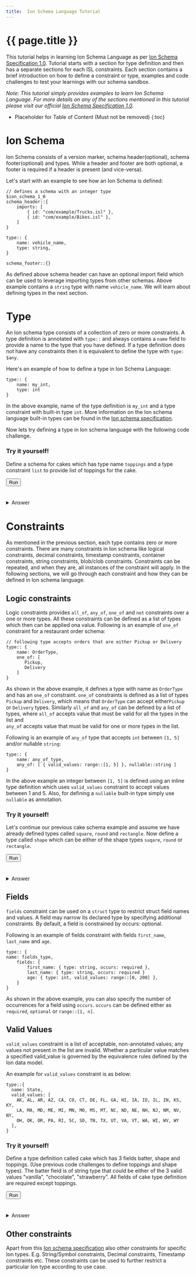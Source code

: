 ```yaml
---
title:  Ion Schema Language Tutorial
---
```

<!-- including the title in a `<h1>` instead of using `#` means that it won't be included in the TOC /-->

<!-- DO NOT MODIFY BETWEEN THESE LINES! -->
<script src="./assets/ace-builds/src-noconflict/ace.js" type="text/javascript" charset="utf-8"></script>
<script src="./assets/ace-builds/src-noconflict/mode-ion.js" type="text/javascript" charset="utf-8"></script>
<script type="module" src="assets/tutorial-widget.js"></script>

<h1> {{ page.title }} </h1>

This tutorial helps in learning Ion Schema Language as per [Ion Schema Specification 1.0][1]. Tutorial starts with a section for 
type definition and then has a separate sections for each ISL constraints. Each section contains a brief introduction 
on how to define a constraint or type, examples and code challenges to test your learnings with our schema sandbox.

_Note: This tutorial simply provides examples to learn Ion Schema Language. For more details on any of the sections 
mentioned in this tutorial please visit our official [Ion Schema Specification 1.0][1]._

<!-- DO NOT MODIFY BETWEEN THESE LINES! -->
* Placeholder for Table of Content (Must not be removed)
{:toc}
# Ion Schema

Ion Schema consists of a version marker, schema header(optional), schema footer(optional) and types. 
While a header and footer are both optional, a footer is required if a header is present (and vice-versa).
 
Let's start with an example to see how an Ion Schema is defined:
```ion
// defines a schema with an integer type
$ion_schema_1_0
schema_header::{
    imports: [
        { id: "com/example/Trucks.isl" },
        { id: "com/example/Bikes.isl" },
    ]
}

type:: {
    name: vehicle_name,
    type: string,
}

schema_footer::{}
```

As defined above schema header can have an optional import field which can be used to leverage importing types from other schemas.
Above example contains a `string` type with name `vehicle_name`. We will learn about defining types in the next section.

# Type

An Ion schema type consists of a collection of zero or more constraints. A type definition is annotated with `type::` and 
always contains a `name` field to provide a name to the type that you have defined.
If a type definition does not have any constraints then it is equivalent to define the type with `type: $any`.

Here's an example of how to define a type in Ion Schema Language:
```ion
type:: {
    name: my_int,
    type: int
}
```
In the above example, name of the type definition is `my_int` and a type constraint with built-in type `int`.
More information on the Ion schema language built-in types can be found in the [Ion schema specification][2].

Now lets try defining a type in Ion schema language with the following code challenge.

<div id="code-challenge-1" class="bs-callout bs-callout-default"> 
<h3> Try it yourself! </h3>

Define a schema for cakes which has type name `toppings` and a type constraint `list` to provide list of toppings for the cake.
<div id="code-challenge-editor-1" class="bs-callout bs-callout-primary tutorial-challenge"></div>
<button id="code-challenge-btn-1" type="submit">Run</button>
<br>
<br>
<h4 id="result-1"></h4>
<details>
<summary>
Answer
</summary>
<pre>
type:: {
    name: toppings,
    type: list
}
</pre>
</details>
</div>
<div id="snackbar"></div>

# Constraints

As mentioned in the previous section, each type contains zero or more constraints. There are many constraints in Ion schema 
like  logical constraints, decimal constraints, timestamp constraints, container constraints, string constraints, blob/clob constraints. 
Constraints can be repeated, and when they are, all instances of the constraint will apply. In the following sections, 
we will go through each constraint and how they can be defined in Ion schema language. 

## Logic constraints

Logic constraints provides `all_of`, `any_of`, `one_of` and `not` constraints over a one or more types.
All these constraints can be defined as a list of types which then can be applied ona  value.
Following is an example of `one_of` constraint for a restaurant order schema:
```ion
// following type accepts orders that are either Pickup or Delivery
type:: {
    name: OrderType,
    one_of: [
       Pickup,
       Delivery
    ]
}
```
As shown in the above example, it defines a type with name as `OrderType` and has an `one_of` constraint. `one_of` constraints 
is defined as a list of types `Pickup` and `Delivery`, which means that `OrderType` can accept either`Pickup` or `Delivery` types.
Similarly `all_of` and `any_of` can be defined by a list of types, where `all_of` accepts value that must be valid for all the types in the list and  
`any_of` accepts value that must be valid for one or more types in the list.

Following is an example of `any_of` type that accepts `int` between `[1, 5]` and/or nullable `string`: 
```ion
type:: {
    name: any_of_type,
    any_of: [ { valid_values: range::[1, 5] }, nullable::string ]
}
```
In the above example an integer between `[1, 5]` is defined using an inline type definition which uses `valid_values` constraint 
to accept values between 1 and 5. Also, for defining a `nullable` built-in type simply use `nullable` as annotation.

<div id="code-challenge-2" class="bs-callout bs-callout-default"> 
<h3> Try it yourself! </h3>

Let's continue our previous cake schema example and assume we have already defined types called `square`, `round` and `rectangle`. Now define 
a type called `shape` which can be either of the shape types `suqare`, `round` or `rectangle`.
<div id="code-challenge-editor-2" class="bs-callout bs-callout-primary tutorial-challenge"></div>
<button id="code-challenge-btn-2" type="submit">Run</button>
<br>
<br>
<h4 id="result-2"></h4>
<details>
<summary>
Answer
</summary>
<pre>
type:: {
    name: shape,
    one_of: [square, round, rectangle]
}
</pre>
</details>
</div>
<div id="snackbar"></div>

## Fields

`fields` constraint can be used on a `struct` type to restrict struct field names and values. 
A field may narrow its declared type by specifying additional constraints. By default, a field is constrained by occurs: optional.

Following is an example of fields constraint with fields `first_name`, `last_name` and `age`.
```ion
type:: {
name: fields_type,
    fields: {
        first_name: { type: string, occurs: required },
        last_name: { type: string, occurs: required }
        age: { type: int, valid_values: range::[0, 200] },
    }
}
```
As shown in the above example, you can also specify the number of occurrences for a field using `occurs`. `occurs` can be defined either
as `required`, `optional` or `range::[1, n]`.

## Valid Values

`valid_values` constraint is a list of acceptable, non-annotated values; any values not present in the list are invalid. 
Whether a particular value matches a specified valid_value is governed by the equivalence rules defined by the Ion data model.

An example for `valid_values` constraint is as below:
```ion
type::{        
  name: State,
  valid_values: [
    AK, AL, AR, AZ, CA, CO, CT, DE, FL, GA, HI, IA, ID, IL, IN, KS, KY,
    LA, MA, MD, ME, MI, MN, MO, MS, MT, NC, ND, NE, NH, NJ, NM, NV, NY,
    OH, OK, OR, PA, RI, SC, SD, TN, TX, UT, VA, VT, WA, WI, WV, WY
  ],
}
```

<div id="code-challenge-3" class="bs-callout bs-callout-default"> 
<h3> Try it yourself! </h3>

Define a type definition called cake which has 3 fields batter, shape and toppings. (Use previous code challenges to define toppings and shape types).
The batter field is of string type that could be either of the 3 valid values "vanilla", "chocolate", "strawberry". All fields of cake type definition are required except toppings.

<div id="code-challenge-editor-3" class="bs-callout bs-callout-primary tutorial-challenge"></div>
<button id="code-challenge-btn-3" type="submit">Run</button>
<br>
<br>
<h4 id="result-3"></h4>
<details>
<summary>
Answer
</summary>
<pre>
type:: {
    name: cake,
    fields: {
        batter: { type: string, valid_values: ["vanilla", "chocolate", "strawberry"], occurs: required },
        toppings: { type: list },
        shape: { type: symbol, one_of: [square, round, rectangle], occurs: required },
    }
}
</pre>
</details>
</div>
<div id="snackbar"></div>

## Other constraints
Apart from this [Ion schema specification][2] also other constraints for specific Ion types. 
E.g. String/Symbol constraints, Decimal constraints, Timestamp constraints etc. These constraints can be used to further restrict a particular Ion type according to use case.

<!-- References -->
[1]: docs/isl-1-0/spec.md
[2]: docs/isl-1-0/spec.md#core-types
